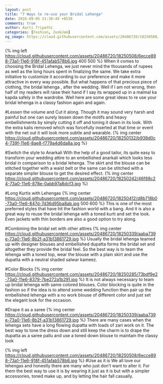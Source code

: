 ```yaml
---
layout: post
title: "7 Ways to re-use your Bridal Lehenga"
date: 2016-09-05 21:30:49 +0530
comments: true
author: Aarti Tripathi
categories: [Fashion, JunkJam]
og_image: https://cloud.githubusercontent.com/assets/20486720/18250508/6ecce898-73a1-11e6-918f-451afab578b6.jpg
---
```


{% img left https://cloud.githubusercontent.com/assets/20486720/18250508/6ecce898-73a1-11e6-918f-451afab578b6.jpg 400 500 %}
When it comes to choosing the Bridal Lehenga, we just never mind the thousands of rupees as well as the long hours spent in finalizing the same. We take extra initiative to customize it according to our preference and make it more attractive in every way possible. But what happens of that precious piece of clothing, the bridal lehenga , after the wedding. Well if I am not wrong, then half of my readers will raise their hand if I say its wrapped up in a malmal ka kapda safely in the wardrobe. Well here are some great ideas to re use your bridal lehenga in a classy fashion again and again. 
<!-- more -->

#Lessen the volume and Cut it along.
Though it may sound very harsh and painful but one can surely lessen down the motifs and heavy embellishments by simply cutting it off and toning it down in its look. With the extra kalis removed which was forcefully inserted at that time or event with the net out it will look more subtle and wearable. 
{% img center https://cloud.githubusercontent.com/assets/20486720/18250132/b938d0c4-739f-11e6-8ae8-f779a4d6da8a.jpg %}

#Switch the style to Anarkali
With the help of a good tailor, its quite easy to transform your wedding attire to an embellished anarkali which looks less bridal in comparison to a bridal lehenga. The skirt and the blouse can be stitched together with a waist belt or the same can be stitched with a separate simpler blouse to get the desired effect. 
{% img center https://cloud.githubusercontent.com/assets/20486720/18250242/46f88c24-73a0-11e6-878e-0abb97a8dcf3.jpg %}

#Long Kurtis with Lehengas
{% img center https://cloud.githubusercontent.com/assets/20486720/18250412/d8b718b0-73a0-11e6-847d-7d36d95ba8ab.jpg 500 600 %}
This is one of the most preferred styles that have hit the fashion world with a bang. And it is also a great way to reuse the bridal lehenga with a toned kurti and set the look. Even jackets with thin borders are also a good option to try along.

#Combining the bridal set with other attires
{% img center https://cloud.githubusercontent.com/assets/20486720/18250339/aaba739e-73a0-11e6-8b2f-a31b13861729.jpg %}
Usually the bridal lehenga teamed up with designer blouses and embellished dupatta forms the bridal set and altogether they provide the bridal feel. So the best way is to team the lehenga with a toned top, wear the blouse with a plain skirt and use the dupatta with a neutral shaded salwar kameez.

#Color Blocks
{% img center https://cloud.githubusercontent.com/assets/20486720/18250285/73bdf9e2-73a0-11e6-8379-7be272a1b291.jpg %}
It is not always necessary to team up bridal lehenga with same colored blouses. Color blocking is quite in the fashion so if the idea is to attend some wedding function then pair up the embellished lehenga with a no work blouse of different color and just set the elegant look for the occasion.

#Drape it as a saree
{% img center https://cloud.githubusercontent.com/assets/20486720/18250339/aaba739e-73a0-11e6-8b2f-a31b13861729.jpg %}
There are many cases when the lehenga sets have a long flowing dupatta with loads of zari work on it. The best way to tone the dress down and still keep the charm is to drape the dupatta as a saree pallu and use a toned down blouse to maintain the classy look

{% img left https://cloud.githubusercontent.com/assets/20486720/18250508/6ecce898-73a1-11e6-918f-451afab578b6.jpg %}
#Use as it is
We all love our lehengas and honestly there are many who just don’t want to alter it. For them the best way to use it is by wearing it just as it is but with a simpler accessories, toned make up, and by letting the hair fall casually. 
